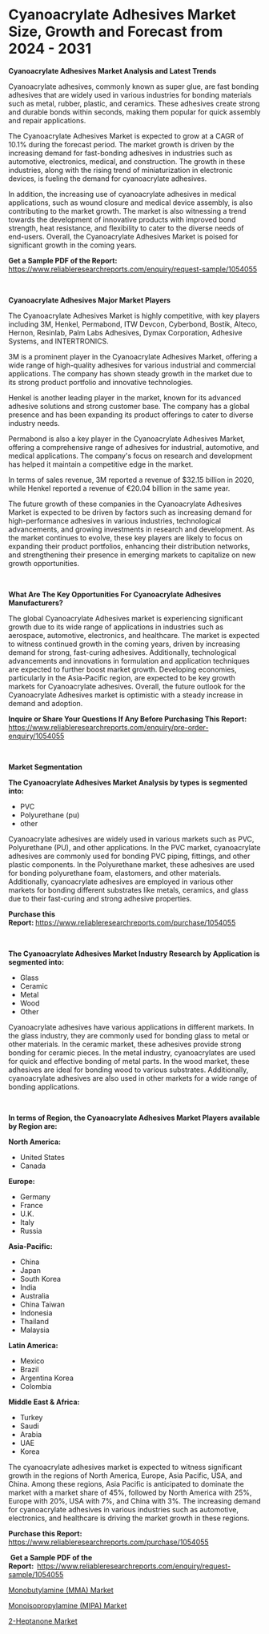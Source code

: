 <p><h1>Cyanoacrylate Adhesives Market Size, Growth and Forecast from 2024 - 2031</h1></p><p><strong>Cyanoacrylate Adhesives Market Analysis and Latest Trends</strong></p>
<p><p>Cyanoacrylate adhesives, commonly known as super glue, are fast bonding adhesives that are widely used in various industries for bonding materials such as metal, rubber, plastic, and ceramics. These adhesives create strong and durable bonds within seconds, making them popular for quick assembly and repair applications.</p><p>The Cyanoacrylate Adhesives Market is expected to grow at a CAGR of 10.1% during the forecast period. The market growth is driven by the increasing demand for fast-bonding adhesives in industries such as automotive, electronics, medical, and construction. The growth in these industries, along with the rising trend of miniaturization in electronic devices, is fueling the demand for cyanoacrylate adhesives.</p><p>In addition, the increasing use of cyanoacrylate adhesives in medical applications, such as wound closure and medical device assembly, is also contributing to the market growth. The market is also witnessing a trend towards the development of innovative products with improved bond strength, heat resistance, and flexibility to cater to the diverse needs of end-users. Overall, the Cyanoacrylate Adhesives Market is poised for significant growth in the coming years.</p></p>
<p><strong>Get a Sample PDF of the Report:&nbsp;</strong> <a href="https://www.reliableresearchreports.com/enquiry/request-sample/1054055">https://www.reliableresearchreports.com/enquiry/request-sample/1054055</a></p>
<p>&nbsp;</p>
<p><strong>Cyanoacrylate Adhesives Major Market Players</strong></p>
<p><p>The Cyanoacrylate Adhesives Market is highly competitive, with key players including 3M, Henkel, Permabond, ITW Devcon, Cyberbond, Bostik, Alteco, Hernon, Resinlab, Palm Labs Adhesives, Dymax Corporation, Adhesive Systems, and INTERTRONICS.</p><p>3M is a prominent player in the Cyanoacrylate Adhesives Market, offering a wide range of high-quality adhesives for various industrial and commercial applications. The company has shown steady growth in the market due to its strong product portfolio and innovative technologies.</p><p>Henkel is another leading player in the market, known for its advanced adhesive solutions and strong customer base. The company has a global presence and has been expanding its product offerings to cater to diverse industry needs.</p><p>Permabond is also a key player in the Cyanoacrylate Adhesives Market, offering a comprehensive range of adhesives for industrial, automotive, and medical applications. The company's focus on research and development has helped it maintain a competitive edge in the market.</p><p>In terms of sales revenue, 3M reported a revenue of $32.15 billion in 2020, while Henkel reported a revenue of €20.04 billion in the same year.</p><p>The future growth of these companies in the Cyanoacrylate Adhesives Market is expected to be driven by factors such as increasing demand for high-performance adhesives in various industries, technological advancements, and growing investments in research and development. As the market continues to evolve, these key players are likely to focus on expanding their product portfolios, enhancing their distribution networks, and strengthening their presence in emerging markets to capitalize on new growth opportunities.</p></p>
<p>&nbsp;</p>
<p><strong>What Are The Key Opportunities For Cyanoacrylate Adhesives Manufacturers?</strong></p>
<p><p>The global Cyanoacrylate Adhesives market is experiencing significant growth due to its wide range of applications in industries such as aerospace, automotive, electronics, and healthcare. The market is expected to witness continued growth in the coming years, driven by increasing demand for strong, fast-curing adhesives. Additionally, technological advancements and innovations in formulation and application techniques are expected to further boost market growth. Developing economies, particularly in the Asia-Pacific region, are expected to be key growth markets for Cyanoacrylate adhesives. Overall, the future outlook for the Cyanoacrylate Adhesives market is optimistic with a steady increase in demand and adoption.</p></p>
<p><strong>Inquire or Share Your Questions If Any Before Purchasing This Report:</strong> <a href="https://www.reliableresearchreports.com/enquiry/pre-order-enquiry/1054055">https://www.reliableresearchreports.com/enquiry/pre-order-enquiry/1054055</a></p>
<p>&nbsp;</p>
<p><strong>Market Segmentation</strong></p>
<p><strong>The Cyanoacrylate Adhesives Market Analysis by types is segmented into:</strong></p>
<p><ul><li>PVC</li><li>Polyurethane (pu)</li><li>other</li></ul></p>
<p><p>Cyanoacrylate adhesives are widely used in various markets such as PVC, Polyurethane (PU), and other applications. In the PVC market, cyanoacrylate adhesives are commonly used for bonding PVC piping, fittings, and other plastic components. In the Polyurethane market, these adhesives are used for bonding polyurethane foam, elastomers, and other materials. Additionally, cyanoacrylate adhesives are employed in various other markets for bonding different substrates like metals, ceramics, and glass due to their fast-curing and strong adhesive properties.</p></p>
<p><strong>Purchase this Report:&nbsp;</strong><a href="https://www.reliableresearchreports.com/purchase/1054055">https://www.reliableresearchreports.com/purchase/1054055</a></p>
<p>&nbsp;</p>
<p><strong>The Cyanoacrylate Adhesives Market Industry Research by Application is segmented into:</strong></p>
<p><ul><li>Glass</li><li>Ceramic</li><li>Metal</li><li>Wood</li><li>Other</li></ul></p>
<p><p>Cyanoacrylate adhesives have various applications in different markets. In the glass industry, they are commonly used for bonding glass to metal or other materials. In the ceramic market, these adhesives provide strong bonding for ceramic pieces. In the metal industry, cyanoacrylates are used for quick and effective bonding of metal parts. In the wood market, these adhesives are ideal for bonding wood to various substrates. Additionally, cyanoacrylate adhesives are also used in other markets for a wide range of bonding applications.</p></p>
<p>&nbsp;</p>
<p><strong>In terms of Region, the Cyanoacrylate Adhesives Market Players available by Region are:</strong></p>
<p>
    <p> <strong> North America: </strong>
        <ul>
            <li>United States</li>
            <li>Canada</li>
        </ul>
        </p> 
    <p> <strong> Europe: </strong>
        <ul>
            <li>Germany</li>
            <li>France</li>
            <li>U.K.</li>
            <li>Italy</li>
            <li>Russia</li>
        </ul>
        </p> 
    <p> <strong> Asia-Pacific: </strong>
        <ul>
            <li>China</li>
            <li>Japan</li>
            <li>South Korea</li>
            <li>India</li>
            <li>Australia</li>
            <li>China Taiwan</li>
            <li>Indonesia</li>
            <li>Thailand</li>
            <li>Malaysia</li>
        </ul>
        </p> 
    <p> <strong> Latin America: </strong>
        <ul>
            <li>Mexico</li>
            <li>Brazil</li>
            <li>Argentina Korea</li>
            <li>Colombia</li>
        </ul>
        </p> 
    <p> <strong> Middle East & Africa: </strong>
        <ul>
            <li>Turkey</li>
            <li>Saudi</li>
            <li>Arabia</li>
            <li>UAE</li>
            <li>Korea</li>
        </ul>
    </p>
    </p>
<p><p>The cyanoacrylate adhesives market is expected to witness significant growth in the regions of North America, Europe, Asia Pacific, USA, and China. Among these regions, Asia Pacific is anticipated to dominate the market with a market share of 45%, followed by North America with 25%, Europe with 20%, USA with 7%, and China with 3%. The increasing demand for cyanoacrylate adhesives in various industries such as automotive, electronics, and healthcare is driving the market growth in these regions.</p></p>
<p><strong>Purchase this Report: </strong><a href="https://www.reliableresearchreports.com/purchase/1054055">https://www.reliableresearchreports.com/purchase/1054055</a></p>
<p>&nbsp;<strong>Get a Sample PDF of the Report:&nbsp;&nbsp;</strong><a href="https://www.reliableresearchreports.com/enquiry/request-sample/1054055">https://www.reliableresearchreports.com/enquiry/request-sample/1054055</a></p>
<p><strong></strong></p>
<p><p><a href="https://view.publitas.com/reportprime-1/monobutylamine-mma-market-size-growth-outlook-from-2023-to-2030-projecting-at-markets-trends-analysis-by-application-regional-outlook-and-revenue/">Monobutylamine (MMA) Market</a></p><p><a href="https://view.publitas.com/reportprime-1/monoisopropylamine-mipa-market-size-growth-and-forecast-from-2023-2030/">Monoisopropylamine (MIPA) Market</a></p><p><a href="https://view.publitas.com/reportprime-1/2-heptanone-market-furnish-information-about-market-size-market-share-market-dynamics-and-projections-spanning-from-2023-to-2030/">2-Heptanone Market</a></p></p>